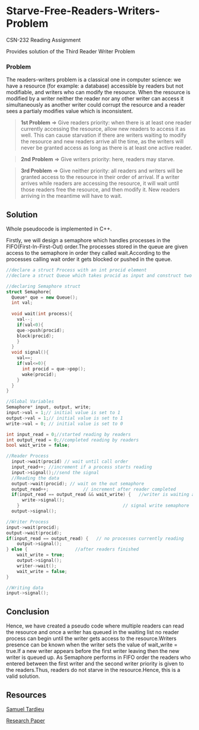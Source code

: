 # Starve-Free-Readers-Writers-Problem
CSN-232 Reading Assignment

Provides solution of the Third Reader Writer Problem
### Problem
The readers-writers problem is a classical one in computer science: we have a resource (for example: a database) accessible by readers but not modifiable, and writers who can modify the resource. When the resource is modified by a writer neither the reader nor any other writer can access it simultaneously as another writer could corrupt the resource and a reader sees a partialy modifies value which is inconsistent.
> **1st Problem** => Give readers priority: when there is at least one reader currently accessing the resource, allow new readers to access it as well. This can cause starvation if there are writers waiting to modify the resource and new readers arrive all the time, as the writers will never be granted access as long as there is at least one active reader.

> **2nd Problem** => Give writers priority: here, readers may starve.

> **3rd Problem** => Give neither priority: all readers and writers will be granted access to the resource in their order of arrival. If a writer arrives while readers are accessing the resource, it will wait until those readers free the resource, and then modify it. New readers arriving in the meantime will have to wait.

## Solution

Whole pseudocode is implemented in C++.

Firstly, we will design a semaphore which handles processes in the FIFO(First-In-First-Out) order.The processes stored in the queue are given access to the semaphore in order they called wait.According to the processes calling wait order it gets blocked or pushed in the queue.

```C++
//declare a struct Process with an int procid element
//declare a struct Queue which takes procid as input and construct two functions push and pop 

//declaring Semaphore struct
struct Semaphore{
  Queue* que = new Queue();
  int val;
  
  void wait(int process){
    val--;
    if(val<0){
    que->push(procid);
    block(procid);
    }
  }
  void signal(){
    val==;
    if(val<=0){
      int procid = que->pop();
      wake(procid);
    }
  }
}

//Global Variables
Semaphore* input, output, write;
input->val = 1;// initial value is set to 1
output->val = 1;// initial value is set to 1
write->val = 0; // initial value is set to 0

int input_read = 0;//started reading by readers
int output_read = 0;//completed reading by readers
bool wait_write = false;

//Reader Process
  input->wait(procid) // wait until call order
  input_read++; //increment if a process starts reading
  input->signal();//send the signal
  //Reading the data
  output->wait(procid); // wait on the out semaphore 
  output_read++;             // increment after reader completed
  if(input_read == output_read && wait_write) {   //writer is waiting and it is last reader
      write->signal();                     
    }                                       // signal write semaphore
  output->signal();

//Writer Process
input->wait(procid); 
output->wait(procid); 
if(input_read == output_read) {   // no processes currently reading
    output->signal(); 
} else {                  //after readers finished
    wait_write = true; 
    output->signal(); 
    writer->wait(); 
    wait_write = false; 
}

//Writing data
input->signal();
```
## Conclusion

Hence, we have created a pseudo code where multiple readers can read the resource and once a writer has queued in the waiting list no reader process can begin until the writer gets access to the resource.Writers presence can be known when the writer sets the value of wait_write = true.If a new writer appears before the first writer leaving then the new writer is queued up. As Semaphore performs in FIFO order the readers who entered between the first writer and the second writer priority is given to the readers.Thus, readers do not starve in the resource.Hence, this is a valid solution.

## Resources
[Samuel Tardieu](https://rfc1149.net/blog/2011/01/07/the-third-readers-writers-problem/)

[Research Paper](https://arxiv.org/ftp/arxiv/papers/1309/1309.4507.pdf)
